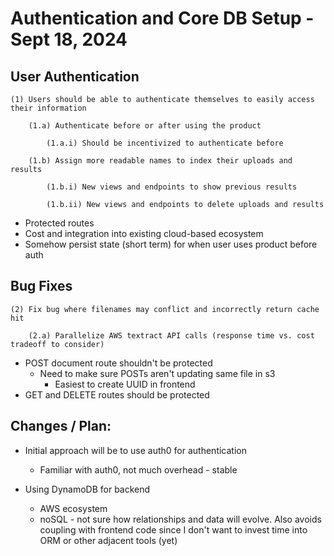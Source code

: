 # Authentication and Core DB Setup - Sept 18, 2024

## User Authentication

    (1) Users should be able to authenticate themselves to easily access their information

        (1.a) Authenticate before or after using the product

            (1.a.i) Should be incentivized to authenticate before

        (1.b) Assign more readable names to index their uploads and results

            (1.b.i) New views and endpoints to show previous results

            (1.b.ii) New views and endpoints to delete uploads and results

- Protected routes
- Cost and integration into existing cloud-based ecosystem
- Somehow persist state (short term) for when user uses product before auth

## Bug Fixes

    (2) Fix bug where filenames may conflict and incorrectly return cache hit

        (2.a) Parallelize AWS textract API calls (response time vs. cost tradeoff to consider)

- POST document route shouldn't be protected
  - Need to make sure POSTs aren't updating same file in s3
    - Easiest to create UUID in frontend
- GET and DELETE routes should be protected

## Changes / Plan:

- Initial approach will be to use auth0 for authentication

  - Familiar with auth0, not much overhead - stable

- Using DynamoDB for backend
  - AWS ecosystem
  - noSQL - not sure how relationships and data will evolve. Also avoids coupling with frontend code since I don't want to invest time into ORM or other adjacent tools (yet)
